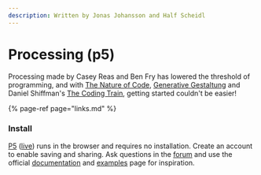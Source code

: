 ```yaml
---
description: Written by Jonas Johansson and Half Scheidl
---
```


# Processing \(p5\)

Processing made by Casey Reas and Ben Fry has lowered the threshold of programming, and with [The Nature of Code](http://natureofcode.com/), [Generative Gestaltung](http://www.generative-gestaltung.de/2/) and Daniel Shiffman's [The Coding Train](https://www.youtube.com/user/shiffman/videos), getting started couldn't be easier! 

{% page-ref page="links.md" %}

### Install

[P5](https://editor.p5js.org/) \([live](https://teddavis.org/p5live/)\) runs in the browser and requires no installation. Create an account to enable saving and sharing. Ask questions in the [forum](https://discourse.processing.org/) and use the official [documentation](https://p5js.org/reference/) and [examples](https://p5js.org/examples/) page for inspiration.

#### 

